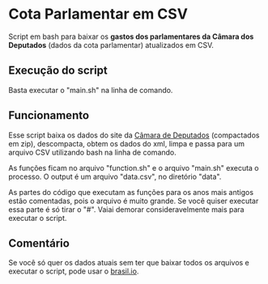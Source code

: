 # Cota Parlamentar em CSV
Script em bash para baixar os **gastos dos parlamentares da Câmara dos Deputados** (dados da cota parlamentar) atualizados em CSV. 

## Execução do script

Basta executar o "main.sh" na linha de comando.

## Funcionamento

Esse script baixa os dados do site da [Câmara de Deputados](https://www2.camara.leg.br/transparencia/cota-para-exercicio-da-atividade-parlamentar/dados-abertos-cota-parlamentar) (compactados em zip), descompacta, obtem os dados do xml, limpa e passa para um arquivo CSV utilizando bash na linha de comando.

As funções ficam no arquivo "function.sh" e o arquivo "main.sh" executa o processo. O output é um arquivo "data.csv", no diretório "data".

As partes do código que executam as funções para os anos mais antigos estão comentadas, pois o arquivo é muito grande. Se você quiser executar essa parte é só tirar o "#". Vaiai demorar consideravelmente mais para executar o script.

## Comentário

Se você só quer os dados atuais sem ter que baixar todos os arquivos e executar o script, pode usar o [brasil.io](https://brasil.io/dataset/gastos-deputados/cota_parlamentar).
